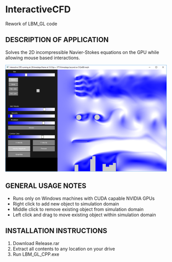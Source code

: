 # InteractiveCFD
Rework of LBM_GL code

DESCRIPTION OF APPLICATION
--------------------------

Solves the 2D incompressible Navier-Stokes equations on the GPU while allowing mouse based interactions.

![Alt text](Screenshot1.png?raw=true "Title")

GENERAL USAGE NOTES
--------------------

- Runs only on Windows machines with CUDA capable NVIDIA GPUs
- Right click to add new object to simulation domain
- Middle click to remove existing object from simulation domain
- Left click and drag to move existing object within simulation domain

INSTALLATION INSTRUCTIONS
-------------------------

1. Download Release.rar
2. Extract all contents to any location on your drive
3. Run LBM_GL_CPP.exe

